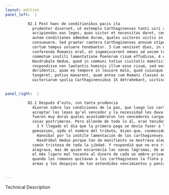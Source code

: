 ```yaml
---
layout: edition
panel_left:  |

          82.1 Post haec de conditionibus pacis ita
            prudenter dixerunt, ut extemplo Carthaginenses tanti uiri auctoritate commoti
            accipiendas eas leges, quas uictor et necessitas daret, censerent. 2 Fuerunt
            autem conditiones admodum durae, quales uictores uictis in extremis rebus imponere
            consueuere. Sed praeter caetera Carthaginenses annuum stipendium populo Romano usque ad
            certum tempus soluere tenebantur. 3 Cum uenisset dies, in quo prima pensio
            conferenda Romanis erat, et ingemiscerent omnes ad uocem tributi, ferunt Hannibalem
            commotum inutili lamentatione Poenorum risum effudisse, 4 et increpitum ab
            Hasdrubale Heduo, quod in communi totius ciuitatis maesticia tam effuse laetaretur,
            respondisse non laetantis hominis illum esse risum, sed eorum inanes lachrymas
            deridentis, quae eo tempore in leuiore malo, quod cuiusque priuati ciuis pecuniam
            tangeret, potius manarent, quam antea cum Romani classes arma et amplissimarum
            uictoriarum spolia Carthaginensibus 15 detrahebant, uictisque imponebant leges.
        

panel_right:  |

          82.1 Después d’esto, con tanta prudencia
            dixeron sobre las condiciones de la paz, que luego los carthagineses, conmovidos por auctoridad de tan grand varón, determinaron
            acceptar las leyes qu’el vencedor y la necessidad les dava. 2 Las condiciones
            fueron muy duras quales acostumbraron los vencedores cargar sobre los vencidos en las
            cosas postrimeras. Pero allende de todo lo ál, eran tenidos los carthagineses fasta çierto tiempo pagar tributo cada un año a los romanos.
              3 Y llegado el día que la primera paga se devía fazer a los romanos y todos
            gemiessen, oýdo el nombre del tributo, dizen que, conmovido
              Hanníbal por la inútile lamentación de los carthagineses, començó reýrse, 4 y increpole
              Hasdrúbal Heduo porque tan de manifiesto se mostrava alegre de la
            común tristeza de toda la çibdad. Y respondió que no era risa aquella de ombre que se
            alegrava, mas de quien escarnecía las vanas lágrimas, de aquellos que en aquel tiempo en
            el más ligero mal tocante al dinero de cada un ombre privado, manavan más que antes
            quando los romanos quitavan a los carthagineses la flota y las
            armas y los despojos de tan extendidos vencimientos y ponían leyes a los vencidos.
        

---
```


 Technical Description 

        